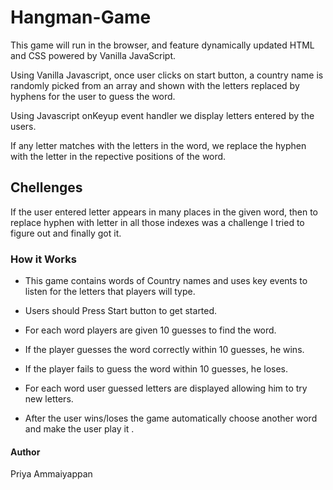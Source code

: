 # Hangman-Game


This game will run in the browser, and feature dynamically updated HTML and CSS powered by Vanilla JavaScript.

Using Vanilla Javascript, once user clicks on start button, a country name is randomly picked from an array and shown with the letters replaced by hyphens for the user to guess the word.

Using Javascript onKeyup event handler we display letters entered by the users.

If any letter matches with the letters in the word, we replace the hyphen with the letter in the repective positions of the word. 

## Chellenges

If the user entered letter appears in many places in the given word, then to replace hyphen with letter in all those indexes was a challenge I tried to figure out and finally got it.

### How it Works

- This game contains words of Country names and uses key events to listen for the letters that players will type.

- Users should Press Start button to get started.

- For each word players are given 10 guesses to find the word.

- If the player guesses the word correctly within 10 guesses, he wins.

- If the player fails to guess the word within 10 guesses, he loses.

- For each word user guessed letters are displayed allowing him to try new letters.

- After the user wins/loses the game automatically choose another word and make the user play it .

#### Author

 Priya Ammaiyappan

